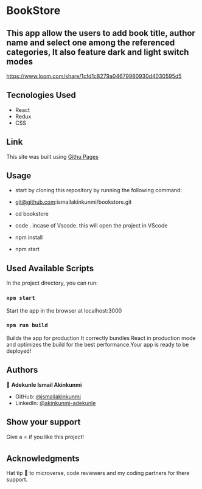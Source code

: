 # BookStore

## This app allow the users to add book title, author name and select one among the referenced categories, It also feature dark and light switch modes

<https://www.loom.com/share/1cfd1c8279a04679980930d4030595d5>

## Tecnologies Used

- React
- Redux
- CSS

## Link

This site was built using [Githu Pages]("https://ismailakinkunmi.github.io/bookstore")

## Usage

- start by cloning this repository by running the following command:

- git@github.com:ismailakinkunmi/bookstore.git

- cd bookstore

- code . incase of Vscode. this will open the project in VScode

- npm install

- npm start

## Used Available Scripts

In the project directory, you can run:

### `npm start`

Start the app in the browser at localhost:3000

### `npm run build`

Builds the app for production It correctly bundles React in production mode and optimizes the build for the best performance.Your app is ready to be deployed!

## Authors

👤 **Adekunle Ismail Akinkunmi**

- GitHub: [@ismailakinkunmi](https://github.com/ismailakinkunmi)
- LinkedIn: [@akinkunmi-adekunle](https://www.linkedin.com/in/adismail4/)

## Show your support

Give a ⭐️ if you like this project!

## Acknowledgments

Hat tip 👒 to microverse, code reviewers and my coding partners for there support.
